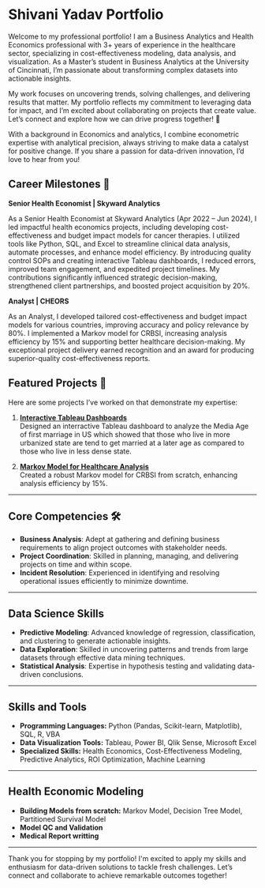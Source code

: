 # Shivani Yadav Portfolio 

Welcome to my professional portfolio! I am a Business Analytics and Health Economics professional with 3+ years of experience in the healthcare sector, specializing in cost-effectiveness modeling, data analysis, and visualization. As a Master’s student in Business Analytics at the University of Cincinnati, I’m passionate about transforming complex datasets into actionable insights.

My work focuses on uncovering trends, solving challenges, and delivering results that matter. My portfolio reflects my commitment to leveraging data for impact, and I’m excited about collaborating on projects that create value. Let’s connect and explore how we can drive progress together! 🌟

With a background in Economics and analytics, I combine econometric expertise with analytical precision, always striving to make data a catalyst for positive change. If you share a passion for data-driven innovation, I’d love to hear from you!

## Career Milestones 🚀

**Senior Health Economist	| Skyward Analytics**
 
As a Senior Health Economist at Skyward Analytics (Apr 2022 – Jun 2024), I led impactful health economics projects, including developing cost-effectiveness and budget impact models for cancer therapies. I utilized tools like Python, SQL, and Excel to streamline clinical data analysis, automate processes, and enhance model efficiency. By introducing quality control SOPs and creating interactive Tableau dashboards, I reduced errors, improved team engagement, and expedited project timelines. My contributions significantly influenced strategic decision-making, strengthened client partnerships, and boosted project acquisition by 20%.

**Analyst | CHEORS**

As an Analyst, I developed tailored cost-effectiveness and budget impact models for various countries, improving accuracy and policy relevance by 80%. I implemented a Markov model for CRBSI, increasing analysis efficiency by 15% and supporting better healthcare decision-making. My exceptional project delivery earned recognition and an award for producing superior-quality cost-effectiveness reports.


## Featured Projects 📂
Here are some projects I’ve worked on that demonstrate my expertise:

1. **[Interactive Tableau Dashboards](https://public.tableau.com/app/profile/shivani.yadav5001/vizzes)**  
   Designed an interractive Tableau dashboard to analyze the Media Age of first marriage in US which showed that those who live in more urbanized state are tend to get married at a later age as compared to those who live in less dense state.

2. **[Markov Model for Healthcare Analysis](https://github.com/Shivani-yadav-0/Health-Model.git)**  
   Created a robust Markov model for CRBSI from scratch, enhancing analysis efficiency by 15%.

---

## Core Competencies 🛠

- **Business Analysis**: Adept at gathering and defining business requirements to align project outcomes with stakeholder needs.
- **Project Coordination**: Skilled in planning, managing, and delivering projects on time and within scope.
- **Incident Resolution**: Experienced in identifying and resolving operational issues efficiently to minimize downtime.

---

## Data Science Skills

- **Predictive Modeling**: Advanced knowledge of regression, classification, and clustering to generate actionable insights.
- **Data Exploration**: Skilled in uncovering patterns and trends from large datasets through effective data mining techniques.
- **Statistical Analysis**: Expertise in hypothesis testing and validating data-driven conclusions.

---

## Skills and Tools
- **Programming Languages:** Python (Pandas, Scikit-learn, Matplotlib), SQL, R, VBA
- **Data Visualization Tools:** Tableau, Power BI, Qlik Sense, Microsoft Excel
- **Specialized Skills:** Health Economics, Cost-Effectiveness Modeling, Predictive Analytics, ROI Optimization, Machine Learning

---

## Health Economic Modeling 
- **Building Models from scratch:** Markov Model, Decision Tree Model, Partitioned Survival Model
- **Model QC and Validation**
- **Medical Report writting**

---

Thank you for stopping by my portfolio! I'm excited to apply my skills and enthusiasm for data-driven solutions to tackle fresh challenges. Let’s connect and collaborate to achieve remarkable outcomes together!

